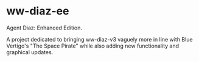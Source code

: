 # ww-diaz-ee
Agent Diaz: Enhanced Edition.

A project dedicated to bringing ww-diaz-v3 vaguely more in line with Blue Vertigo's "The Space Pirate" while also adding new functionality
and graphical updates.
